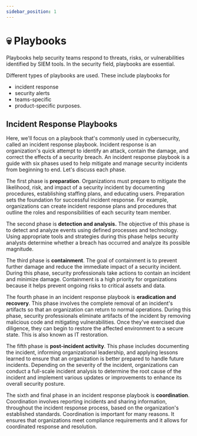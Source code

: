 ```yaml
---
sidebar_position: 1
---
```


# 💀 Playbooks


Playbooks help security teams respond to threats, risks, or vulnerabilities identified by SIEM tools.  In the security field, playbooks are essential.

Different types of playbooks are used. These include playbooks for 
* incident response
* security alerts
* teams-specific
* product-specific purposes.

## Incident Response Playbooks

Here, we'll focus on a playbook that's commonly used in cybersecurity, called an incident response playbook. Incident response is an organization's quick attempt to identify an attack, contain the damage, and correct the effects of a security breach. An incident response playbook is a guide with six phases used to help mitigate and manage security incidents from beginning to end. Let's discuss each phase.

The first phase is **preparation**. Organizations must prepare to mitigate the likelihood, risk, and impact of a security incident by documenting procedures, establishing staffing plans, and educating users. Preparation sets the foundation for successful incident response. For example, organizations can create incident response plans and procedures that outline the roles and responsibilities of each security team member.

The second phase is **detection and analysis.** The objective of this phase is to detect and analyze events using defined processes and technology. Using appropriate tools and strategies during this phase helps security analysts determine whether a breach has occurred and analyze its possible magnitude.

The third phase is **containment**. The goal of containment is to prevent further damage and reduce the immediate impact of a security incident. During this phase, security professionals take actions to contain an incident and minimize damage. Containment is a high priority for organizations because it helps prevent ongoing risks to critical assets and data.

The fourth phase in an incident response playbook is **eradication and recovery**. This phase involves the complete removal of an incident's artifacts so that an organization can return to normal operations. During this phase, security professionals eliminate artifacts of the incident by removing malicious code and mitigating vulnerabilities. Once they've exercised due diligence, they can begin to restore the affected environment to a secure state. This is also known as IT restoration.

The fifth phase is **post-incident activity**. This phase includes documenting the incident, informing organizational leadership, and applying lessons learned to ensure that an organization is better prepared to handle future incidents. Depending on the severity of the incident, organizations can conduct a full-scale incident analysis to determine the root cause of the incident and implement various updates or improvements to enhance its overall security posture.

The sixth and final phase in an incident response playbook is **coordination**. Coordination involves reporting incidents and sharing information, throughout the incident response process, based on the organization's established standards. Coordination is important for many reasons. It ensures that organizations meet compliance requirements and it allows for coordinated response and resolution.
